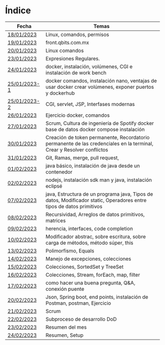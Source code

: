 # Índice #

| Fecha | Temas |
| ----------- | ----------- |
| [18/01/2023](https://github.com/saloultrasist/taller-ultrasist/blob/main/apuntes3/clase180123.md) | Linux, comandos, permisos |
| [19/01/2023](https://github.com/saloultrasist/taller-ultrasist/blob/main/apuntes3/clase190123.md) | front.qbits.com.mx |
| [20/01/2023](https://github.com/saloultrasist/taller-ultrasist/blob/main/apuntes3/clase200123.md) | Linux comandos |
| [23/01/2023](https://github.com/saloultrasist/taller-ultrasist/blob/main/apuntes3/clase230123.md) | Expresiones Regulares. |
| [24/01/2023](https://github.com/saloultrasist/taller-ultrasist/blob/main/apuntes3/clase240223.md) | docker, instalación, volúmenes, CGI e instalación de work bench |
| [25/01/2023-1](https://github.com/saloultrasist/taller-ultrasist/blob/main/apuntes3/clase250223-1.md) | docker comandos, instalación nano, ventajas de usar docker crear volúmenes, exponer puertos y dockerhub |
| [25/01/2023-2](https://github.com/saloultrasist/taller-ultrasist/blob/main/apuntes3/clase250223-2.md) | CGI, servlet, JSP, Interfases modernas |
| [26/01/2023](https://github.com/saloultrasist/taller-ultrasist/blob/main/apuntes3/clase250123-1.md) | Ejercicio docker, comandos |
| [27/01/2023](https://github.com/saloultrasist/taller-ultrasist/blob/main/apuntes3/clase270123.md) | Scrum, Cultura de ingeniería de Spotify docker base de datos docker compose instalación |
| [30/01/2023](https://github.com/saloultrasist/taller-ultrasist/blob/main/apuntes3/clase300123.md) | Creación de token permanente, Recordatorio permanente de las credenciales en la terminal, Crear y Resolver conflictos |
| [31/01/2023](https://github.com/saloultrasist/taller-ultrasist/blob/main/apuntes3/clase310123.md) | Git, Ramas, merge, pull request, |
| [01/02/2023](https://github.com/saloultrasist/taller-ultrasist/blob/main/apuntes3/clase010223.md) | java básico, instalación de java desde un contenedor |
| [02/02/2023](https://github.com/saloultrasist/taller-ultrasist/blob/main/apuntes3/clase020223.md) | nodejs, instalación sdk man y java, instalación eclipsé |
| [07/02/2023](https://github.com/saloultrasist/taller-ultrasist/blob/main/apuntes3/clase070223.md) | java, Estructura de un programa java, Tipos de datos, Modificador static, Operadores entre tipos de datos primitivos  | 
| [08/02/2023](https://github.com/saloultrasist/taller-ultrasist/blob/main/apuntes3/clase08223.md) | Recursividad, Arreglos de datos primitivos, matrices |
| [09/02/2023](https://github.com/saloultrasist/taller-ultrasist/blob/main/apuntes3/clase09223.md) | herencia, interfaces, code completion |
| [10/02/2023](https://github.com/saloultrasist/taller-ultrasist/blob/main/apuntes3/clase100223.md) | Modificador abstrac, sobre escritura, sobre carga de métodos, método súper, this |
| [13/02/2023](https://github.com/saloultrasist/taller-ultrasist/blob/main/apuntes3/clase130223.md) | Polimorfismo, Equals |
| [14/02/2023](https://github.com/saloultrasist/taller-ultrasist/blob/main/apuntes3/clase140223.md) | Manejo de excepciones, colecciones |
| [15/02/2023](https://github.com/saloultrasist/taller-ultrasist/blob/main/apuntes3/clase150223.md) | Colecciones, SortedSet y TreeSet |
| [16/02/2023](https://github.com/saloultrasist/taller-ultrasist/blob/main/apuntes3/clase160223.md) | Colecciones, Stream, forEach, map, filter|
| [17/02/2023](https://github.com/saloultrasist/taller-ultrasist/blob/main/apuntes3/clase170223.md) | como hacer una buena pregunta, Q&A, conexión puente |
| [20/02/2023](https://github.com/saloultrasist/taller-ultrasist/blob/main/apuntes3/clase200223.md) | Json, Spring boot, end points, instalación de Postman, postman, Ejercicio |
| [21/02/2023](https://github.com/saloultrasist/taller-ultrasist/blob/main/apuntes3/clase210223.md) | Scrum |
| [22/02/2023](https://github.com/saloultrasist/taller-ultrasist/blob/main/apuntes3/clase220223.md) | Subproceso de desarrollo DoD |
| [23/02/2023](https://github.com/saloultrasist/taller-ultrasist/blob/main/apuntes3/clase230223.md) | Resumen del mes |
| [24/02/2023](https://github.com/saloultrasist/taller-ultrasist/blob/main/apuntes3/clase240223.md) | Resumen, Setup  |
